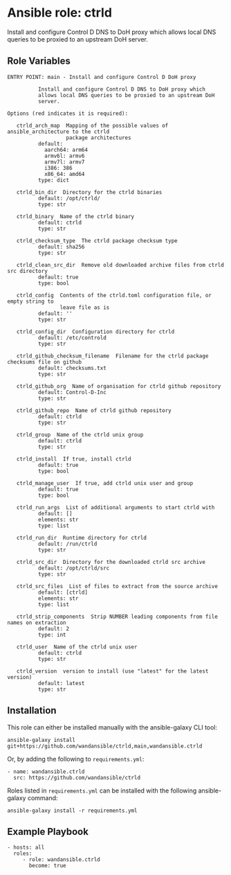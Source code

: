 Ansible role: ctrld
===================

Install and configure Control D DNS to DoH proxy which
allows local DNS queries to be proxied to an upstream DoH
server.

Role Variables
--------------

```
ENTRY POINT: main - Install and configure Control D DoH proxy

          Install and configure Control D DNS to DoH proxy which
          allows local DNS queries to be proxied to an upstream DoH
          server.

Options (red indicates it is required):

   ctrld_arch_map  Mapping of the possible values of ansible_architecture to the ctrld
                   package architectures
          default:
            aarch64: arm64
            armv6l: armv6
            armv7l: armv7
            i386: 386
            x86_64: amd64
          type: dict

   ctrld_bin_dir  Directory for the ctrld binaries
          default: /opt/ctrld/
          type: str

   ctrld_binary  Name of the ctrld binary
          default: ctrld
          type: str

   ctrld_checksum_type  The ctrld package checksum type
          default: sha256
          type: str

   ctrld_clean_src_dir  Remove old downloaded archive files from ctrld src directory
          default: true
          type: bool

   ctrld_config  Contents of the ctrld.toml configuration file, or empty string to
                 leave file as is
          default: ''
          type: str

   ctrld_config_dir  Configuration directory for ctrld
          default: /etc/controld
          type: str

   ctrld_github_checksum_filename  Filename for the ctrld package checksums file on github
          default: checksums.txt
          type: str

   ctrld_github_org  Name of organisation for ctrld github repository
          default: Control-D-Inc
          type: str

   ctrld_github_repo  Name of ctrld github repository
          default: ctrld
          type: str

   ctrld_group  Name of the ctrld unix group
          default: ctrld
          type: str

   ctrld_install  If true, install ctrld
          default: true
          type: bool

   ctrld_manage_user  If true, add ctrld unix user and group
          default: true
          type: bool

   ctrld_run_args  List of additional arguments to start ctrld with
          default: []
          elements: str
          type: list

   ctrld_run_dir  Runtime directory for ctrld
          default: /run/ctrld
          type: str

   ctrld_src_dir  Directory for the downloaded ctrld src archive
          default: /opt/ctrld/src
          type: str

   ctrld_src_files  List of files to extract from the source archive
          default: [ctrld]
          elements: str
          type: list

   ctrld_strip_components  Strip NUMBER leading components from file names on extraction
          default: 2
          type: int

   ctrld_user  Name of the ctrld unix user
          default: ctrld
          type: str

   ctrld_version  version to install (use "latest" for the latest version)
          default: latest
          type: str
```

Installation
------------

This role can either be installed manually with the ansible-galaxy CLI tool:

    ansible-galaxy install git+https://github.com/wandansible/ctrld,main,wandansible.ctrld

Or, by adding the following to `requirements.yml`:

    - name: wandansible.ctrld
      src: https://github.com/wandansible/ctrld

Roles listed in `requirements.yml` can be installed with the following ansible-galaxy command:

    ansible-galaxy install -r requirements.yml

Example Playbook
----------------

    - hosts: all
      roles:
         - role: wandansible.ctrld
           become: true
